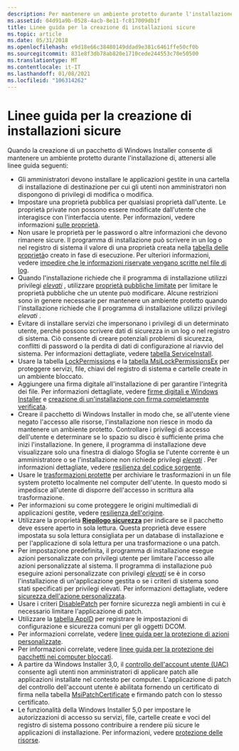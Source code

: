 ```yaml
---
description: Per mantenere un ambiente protetto durante l'installazione del software, attenersi a queste linee guida durante la creazione del pacchetto Windows Installer.
ms.assetid: 04d91a9b-0528-4acb-8e11-fc817009db1f
title: Linee guida per la creazione di installazioni sicure
ms.topic: article
ms.date: 05/31/2018
ms.openlocfilehash: e9d18e66c38480149ddad9e381c6461ffe50cf0b
ms.sourcegitcommit: 831e8f3db78ab820e1710cede244553c70e50500
ms.translationtype: MT
ms.contentlocale: it-IT
ms.lasthandoff: 01/08/2021
ms.locfileid: "106314262"
---
```

# <a name="guidelines-for-authoring-secure-installations"></a>Linee guida per la creazione di installazioni sicure

Quando la creazione di un pacchetto di Windows Installer consente di mantenere un ambiente protetto durante l'installazione di, attenersi alle linee guida seguenti:

-   Gli amministratori devono installare le applicazioni gestite in una cartella di installazione di destinazione per cui gli utenti non amministratori non dispongono di privilegi di modifica o modifica.
-   Impostare una proprietà pubblica per qualsiasi proprietà dall'utente. Le proprietà private non possono essere modificate dall'utente che interagisce con l'interfaccia utente. Per informazioni, vedere informazioni [sulle proprietà](about-properties.md).
-   Non usare le proprietà per le password o altre informazioni che devono rimanere sicure. Il programma di installazione può scrivere in un log o nel registro di sistema il valore di una proprietà creata nella [tabella delle proprietà](property-table.md)o creato in fase di esecuzione. Per ulteriori informazioni, vedere [impedire che le informazioni riservate vengano scritte nel file di log](preventing-confidential-information-from-being-written-into-the-log-file.md).
-   Quando l'installazione richiede che il programma di installazione utilizzi privilegi [*elevati*](e-gly.md) , utilizzare [proprietà pubbliche limitate](restricted-public-properties.md) per limitare le proprietà pubbliche che un utente può modificare. Alcune restrizioni sono in genere necessarie per mantenere un ambiente protetto quando l'installazione richiede che il programma di installazione utilizzi privilegi *elevati* .
-   Evitare di installare servizi che impersonano i privilegi di un determinato utente, perché possono scrivere dati di sicurezza in un log o nel registro di sistema. Ciò consente di creare potenziali problemi di sicurezza, conflitti di password o la perdita di dati di configurazione al riavvio del sistema. Per informazioni dettagliate, vedere [tabella ServiceInstall](serviceinstall-table.md).
-   Usare la tabella [LockPermissions](lockpermissions-table.md) e la [tabella MsiLockPermissionsEx](msilockpermissionsex-table.md) per proteggere servizi, file, chiavi del registro di sistema e cartelle create in un ambiente bloccato.
-   Aggiungere una firma digitale all'installazione di per garantire l'integrità dei file. Per informazioni dettagliate, vedere [firme digitali e Windows Installer](digital-signatures-and-windows-installer.md) e [creazione di un'installazione con firma completamente verificata](authoring-a-fully-verified-signed-installation.md).
-   Creare il pacchetto di Windows Installer in modo che, se all'utente viene negato l'accesso alle risorse, l'installazione non riesce in modo da mantenere un ambiente protetto. Controllare i privilegi di accesso dell'utente e determinare se lo spazio su disco è sufficiente prima che inizi l'installazione. In genere, il programma di installazione deve visualizzare solo una finestra di dialogo Sfoglia se l'utente corrente è un amministratore o se l'installazione non richiede privilegi [*elevati*](e-gly.md) . Per informazioni dettagliate, vedere [resilienza del codice sorgente](source-resiliency.md).
-   Usare le [trasformazioni protette](secured-transforms.md) per archiviare le trasformazioni in un file system protetto localmente nel computer dell'utente. In questo modo si impedisce all'utente di disporre dell'accesso in scrittura alla trasformazione.
-   Per informazioni su come proteggere le origini multimediali di applicazioni gestite, vedere [resilienza dell'origine](source-resiliency.md).
-   Utilizzare la proprietà [**Riepilogo sicurezza**](security-summary.md) per indicare se il pacchetto deve essere aperto in sola lettura. Questa proprietà deve essere impostata su sola lettura consigliata per un database di installazione e per l'applicazione di sola lettura per una trasformazione o una patch.
-   Per impostazione predefinita, il programma di installazione esegue azioni personalizzate con privilegi utente per limitare l'accesso alle azioni personalizzate al sistema. Il programma di installazione può eseguire azioni personalizzate con privilegi [*elevati*](e-gly.md) se è in corso l'installazione di un'applicazione gestita o se i criteri di sistema sono stati specificati per privilegi elevati. Per informazioni dettagliate, vedere [sicurezza dell'azione personalizzata](custom-action-security.md).
-   Usare i criteri [DisablePatch](disablepatch.md) per fornire sicurezza negli ambienti in cui è necessario limitare l'applicazione di patch.
-   Utilizzare la [tabella AppID](appid-table.md) per registrare le impostazioni di configurazione e sicurezza comuni per gli oggetti DCOM.
-   Per informazioni correlate, vedere [linee guida per la protezione di azioni personalizzate](guidelines-for-securing-custom-actions.md).
-   Per informazioni correlate, vedere [linee guida per la protezione dei pacchetti nei computer bloccati](guidelines-for-securing-packages-on-locked-down-computers.md).
-   A partire da Windows Installer 3,0, il [controllo dell'account utente (UAC)](user-account-control--uac--patching.md) consente agli utenti non amministratori di applicare patch alle applicazioni installate nel contesto per computer. L'applicazione di patch del controllo dell'account utente è abilitata fornendo un certificato di firma nella tabella [MsiPatchCertificate](msipatchcertificate-table.md) e firmando patch con lo stesso certificato.
-   Le funzionalità della Windows Installer 5,0 per impostare le autorizzazioni di accesso su servizi, file, cartelle create e voci del registro di sistema possono contribuire a rendere più sicure le applicazioni di installazione. Per informazioni, vedere [protezione delle risorse](securing-resources-.md).

 

 



